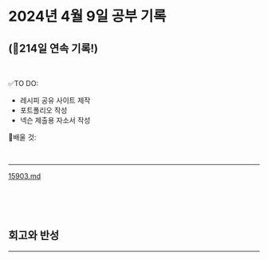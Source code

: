 # 2024년 4월 9일 공부 기록 
## (🚀214일 연속 기록!)

<br>

✅TO DO: 

- 레시피 공유 사이트 제작
- 포트폴리오 작성
- 넥슨 제출용 자소서 작성


💭배울 것:


<br>

---


[15903.md](..%2F..%2F..%2FAlgorithm%2FSolvedProblem%2F%EA%B7%B8%EB%A6%AC%EB%94%94%2F%EC%8B%A4%EB%B2%84%2F15903%2F15903.md)


<br><br><br>





## 회고와 반성

---

